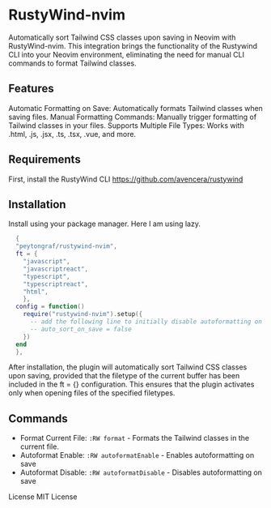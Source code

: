 # RustyWind-nvim

Automatically sort Tailwind CSS classes upon saving in Neovim with RustyWind-nvim. This integration brings the functionality of the Rustywind CLI into your Neovim environment, eliminating the need for manual CLI commands to format Tailwind classes.

## Features

Automatic Formatting on Save: Automatically formats Tailwind classes when saving files.
Manual Formatting Commands: Manually trigger formatting of Tailwind classes in your files.
Supports Multiple File Types: Works with .html, .js, .jsx, .ts, .tsx, .vue, and more.

## Requirements

First, install the RustyWind CLI https://github.com/avencera/rustywind

## Installation

Install using your package manager. Here I am using lazy.

```lua
  {
  "peytongraf/rustywind-nvim",
  ft = {
    "javascript",
    "javascriptreact",
    "typescript",
    "typescriptreact",
    "html",
    },
  config = function()
    require("rustywind-nvim").setup({
      -- add the following line to initially disable autoformatting on save
      -- auto_sort_on_save = false
    })
  end
  },

```

After installation, the plugin will automatically sort Tailwind CSS classes upon saving, provided that the filetype of the current buffer has been included in the ft = {} configuration. This ensures that the plugin activates only when opening files of the specified filetypes.

## Commands

- Format Current File: `:RW format` - Formats the Tailwind classes in the current file.
- Autoformat Enable: `:RW autoformatEnable` - Enables autoformatting on save
- Autoformat Disable: `:RW autoformatDisable` - Disables autoformatting on save

License
MIT License
